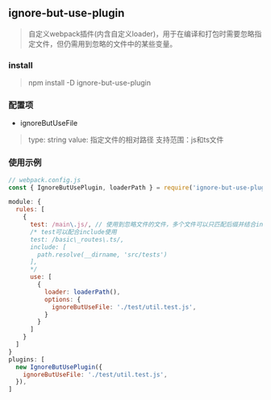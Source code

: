 ## ignore-but-use-plugin
> 自定义webpack插件(内含自定义loader)，用于在编译和打包时需要忽略指定文件，但仍需用到忽略的文件中的某些变量。

### install
> npm install -D ignore-but-use-plugin

### 配置项
- ignoreButUseFile
> type: string
> value: 指定文件的相对路径
> 支持范围：js和ts文件

### 使用示例
```js
// webpack.config.js
const { IgnoreButUsePlugin, loaderPath } = require('ignore-but-use-plugin');

module: {
  rules: [
    {
      test: /main\.js/, // 使用到忽略文件的文件，多个文件可以只匹配后缀并结合include使用
      /* test可以配合include使用
      test: /basic\_routes\.ts/,
      include: [
        path.resolve(__dirname, 'src/tests')
      ],
      */
      use: [
        {
          loader: loaderPath(),
          options: {
            ignoreButUseFile: './test/util.test.js',
          }
        }
      ]
    }
  ]
}
plugins: [
  new IgnoreButUsePlugin({
    ignoreButUseFile: './test/util.test.js',
  }),
]
```